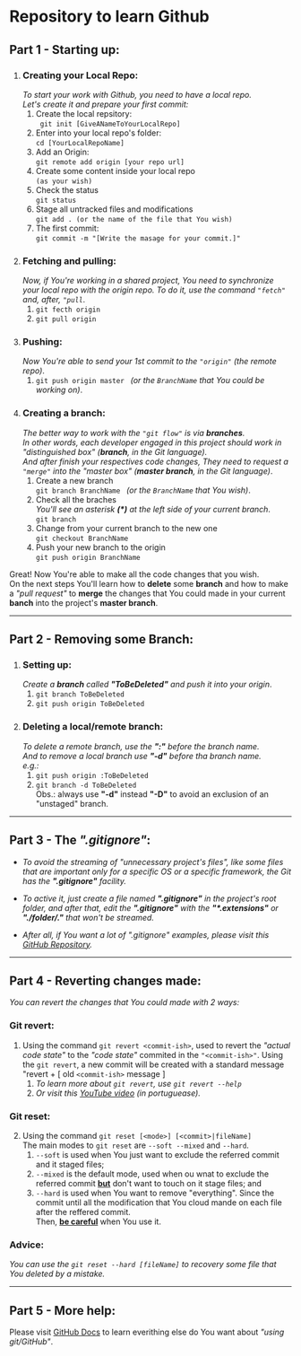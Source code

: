 # Repository to learn Github

## Part 1 - Starting up:
1. ### Creating your Local Repo: <br>
   _To start your work with Github, you need to have a local repo. <br>
   Let's create it and prepare your first commit:_
   1. Create the local repsitory: <br>``` git init [GiveANameToYourLocalRepo]```
   2. Enter into your local repo's folder: <br> ```cd [YourLocalRepoName]```
   3. Add an Origin: <br> ``` git remote add origin [your repo url] ```
   4. Create some content inside your local repo <br> ```(as your wish)```
   5. Check the status <br> ```git status```
   6. Stage all untracked files and modifications <br> ```git add . (or the name of the file that You wish)``` 
   7. The first commit:<br> ```git commit -m "[Write the masage for your commit.]"```
2. ### Fetching and pulling: <br> 
   _Now, if You're working in a shared project, You need to synchronize your local repo with the origin repo. To do it, use the command ```"fetch"``` and, after, ```"pull```_.
   1.  ```git fecth origin```
   2.  ```git pull origin```
3. ### Pushing: <br>
   _Now You're able to send your 1st commit to the ```"origin"``` (the remote repo)_.
   1.  ```git push origin master ``` _(or the ```BranchName``` that You could be working on)_.
4. ### Creating a branch: <br>
   _The better way to work with the ```"git flow"``` is via **branches**.<br>In other words, each developer engaged in this project should work in "distinguished box" (**branch**, in the Git language).<br>And after finish your respectives code changes, They need to request a ```"merge"``` into the "master box" (**master branch**, in the Git language)_.
   1.  Create a new branch<br>```git branch BranchName ``` _(or the ```BranchName``` that You wish)_.
   2.  Check all the braches<br>_You'll see an asterisk **(*)** at the left side of your current branch_.<br>```git branch```
   3.  Change from your current branch to the new one<br>```git checkout BranchName```
   4.  Push your new branch to the origin<br>```git push origin BranchName```


Great! Now You're able to make all the code changes that you wish.<br>On the next steps You'll learn how to **delete** some **branch** and how to make a _"pull request"_ to **merge** the changes that You could made in your current **banch** into the project's **master branch**.
____
## Part 2 - Removing some Branch:
1. ### Setting up:<br> 
   _Create a **branch** called **"ToBeDeleted"** and push it into your origin_.
   1.  ```git branch ToBeDeleted```
   2.  ```git push origin ToBeDeleted```
2. ### Deleting a local/remote branch:<br>
   _To delete a remote branch, use the **":"** before the branch name.<br> And to remove a local branch use **"-d"** before tha branch name.<br>e.g.:_
   1. ```git push origin :ToBeDeleted```
   2. ```git branch -d ToBeDeleted```
   <br>Obs.: always use **"-d"** instead **"-D"** to avoid an exclusion of an "unstaged" branch.
____
## Part 3 - The _".gitignore"_:
   * _To avoid the streaming of "unnecessary project's files", like some files that are important only for a specific OS or a specific framework, the Git has the **".gitignore"** facility._
  
   * _To active it, just create a file named **".gitignore"** in the project's root folder, and after that, edit the **".gitignore"** with the **"*.extensions"** or **"./folder/."** that won't be streamed._
   * _After all, if You want a lot of ".gitignore" examples, please visit this [GitHub Repository](https://github.com/github/gitignore)._

____
## Part 4 - Reverting changes made:

_You can revert the changes that You could made with 2 ways:_
### Git revert:
1. Using the command ```git revert <commit-ish>```, used to revert the _"actual code state"_ to the _"code state"_ commited in the ```"<commit-ish>"```. Using the ```git revert```, a new commit will be created with a standard message "revert + [ old ```<commit-ish>``` message ]
   1. _To learn more about ```git revert```, use ```git revert --help```_
   2. _Or visit this [YouTube video](https://youtu.be/6FS0I4CUbK4) (in portuguease)._
### Git reset:
2. Using the command ```git reset [<mode>] [<commit>|fileName]```
   <br>The main modes to ```git reset``` are ```--soft --mixed``` and ```--hard```.
   1. ```--soft``` is used when You just want to exclude the referred commit and it staged files;
   2. ```--mixed``` is the default mode, used when ou wnat to exclude the referred commit <u>**but**</u> don't want to touch on it stage files; and
   3. ```--hard``` is used when You want to remove "everything". Since the commit until all the modification that You cloud mande on each file after the reffered commit.<br>Then, <u>**be careful**</u> when You use it.
### Advice:
_You can use the ```git reset --hard [fileName]``` to recovery some file that You deleted by a mistake._

____
## Part 5 - More help:
Please visit [GitHub Docs](https://docs.github.com/en) to learn everithing else do You want about _"using git/GitHub"_.